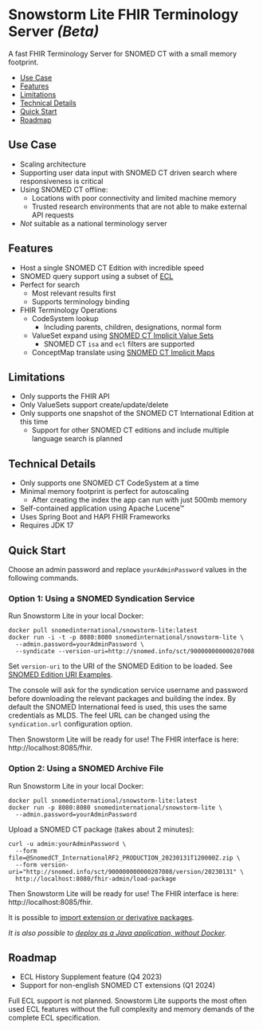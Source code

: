 # Snowstorm Lite FHIR Terminology Server _(Beta)_
A fast FHIR Terminology Server for SNOMED CT with a small memory footprint.

- [Use Case](#use-case)
- [Features](#features)
- [Limitations](#limitations)
- [Technical Details](#technical-details)
- [Quick Start](#quick-start)
- [Roadmap](#roadmap)

## Use Case
- Scaling architecture
- Supporting user data input with SNOMED CT driven search where responsiveness is critical
- Using SNOMED CT offline:
  - Locations with poor connectivity and limited machine memory
  - Trusted research environments that are not able to make external API requests
- _Not_ suitable as a national terminology server

## Features
- Host a single SNOMED CT Edition with incredible speed
- SNOMED query support using a subset of [ECL](http://snomed.org/ecl)
- Perfect for search
  - Most relevant results first
  - Supports terminology binding
- FHIR Terminology Operations
  - CodeSystem lookup
    - Including parents, children, designations, normal form
  - ValueSet expand using [SNOMED CT Implicit Value Sets](http://hl7.org/fhir/R4/snomedct.html#implicit)
    - SNOMED CT `isa` and `ecl` filters are supported
  - ConceptMap translate using [SNOMED CT Implicit Maps](http://hl7.org/fhir/R4/snomedct.html#implicit-cm)

## Limitations
- Only supports the FHIR API
- Only ValueSets support create/update/delete
- Only supports one snapshot of the SNOMED CT International Edition at this time
  - Support for other SNOMED CT editions and include multiple language search is planned

## Technical Details
- Only supports one SNOMED CT CodeSystem at a time
- Minimal memory footprint is perfect for autoscaling
  - After creating the index the app can run with just 500mb memory
- Self-contained application using Apache Lucene™
- Uses Spring Boot and HAPI FHIR Frameworks
- Requires JDK 17

## Quick Start
Choose an admin password and replace `yourAdminPassword` values in the following commands.

### Option 1: Using a SNOMED Syndication Service
Run Snowstorm Lite in your local Docker:
```
docker pull snomedinternational/snowstorm-lite:latest
docker run -i -t -p 8080:8080 snomedinternational/snowstorm-lite \
  --admin.password=yourAdminPassword \
  --syndicate --version-uri=http://snomed.info/sct/900000000000207008
```
Set `version-uri` to the URI of the SNOMED Edition to be loaded. See [SNOMED Edition URI Examples](docs/snomed-edition-uri-examples.md).

The console will ask for the syndication service username and password before downloading the relevant packages and building the index. By default the SNOMED International feed is used, this uses the same credentials as MLDS. The feel URL can be changed using the `syndication.url` configuration option.

Then Snowstorm Lite will be ready for use! The FHIR interface is here: http://localhost:8085/fhir.

### Option 2: Using a SNOMED Archive File
Run Snowstorm Lite in your local Docker:
```
docker pull snomedinternational/snowstorm-lite:latest
docker run -p 8080:8080 snomedinternational/snowstorm-lite \
  --admin.password=yourAdminPassword
```

Upload a SNOMED CT package (takes about 2 minutes):
```
curl -u admin:yourAdminPassword \
  --form file=@SnomedCT_InternationalRF2_PRODUCTION_20230131T120000Z.zip \
  --form version-uri="http://snomed.info/sct/900000000000207008/version/20230131" \
  http://localhost:8080/fhir-admin/load-package
```
Then Snowstorm Lite will be ready for use! The FHIR interface is here: http://localhost:8085/fhir.

It is possible to [import extension or derivative packages](docs/importing-extension-or-derivative-packages.md).

_It is also possible to [deploy as a Java application, without Docker](docs/running-with-java.md)._

## Roadmap
- ECL History Supplement feature (Q4 2023)
- Support for non-english SNOMED CT extensions (Q1 2024)

Full ECL support is not planned. Snowstorm Lite supports the most often used ECL features without the full complexity and memory demands of the complete ECL specification.
